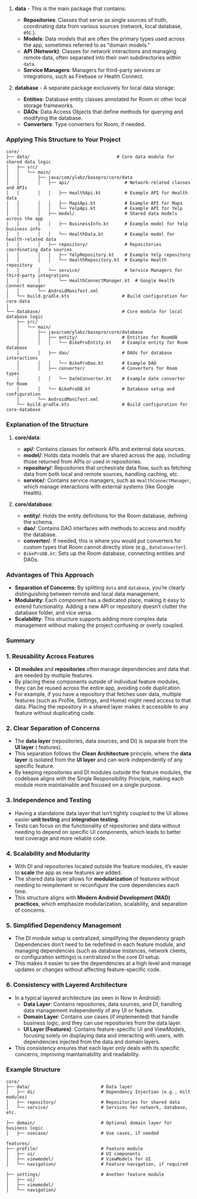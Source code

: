 1. **data** - This is the main package that contains:
    - **Repositories**: Classes that serve as single sources of truth, coordinating data from
      various sources (network, local database, etc.).
    - **Models**: Data models that are often the primary types used across the app, sometimes
      referred to as "domain models."
    - **API (Network)**: Classes for network interactions and managing remote data, often separated
      into their own subdirectories within `data`.
    - **Service Managers**: Managers for third-party services or integrations, such as Firebase or
      Health Connect.

2. **database** - A separate package exclusively for local data storage:
    - **Entities**: Database entity classes annotated for Room or other local storage frameworks.
    - **DAOs**: Data Access Objects that define methods for querying and modifying the database.
    - **Converters**: Type converters for Room, if needed.

### Applying This Structure to Your Project

```plaintext
core/
├── data/                                 # Core data module for shared data logic
│   ├── src/
│   │   └── main/
│   │       ├── java/com/ylabz/basepro/core/data
│   │       │   ├── api/                     # Network-related classes and APIs
│   │       │   │   ├── HealthApi.kt         # Example API for Health data
│   │       │   │   ├── MapsApi.kt           # Example API for Maps
│   │       │   │   └── YelpApi.kt           # Example API for Yelp
│   │       │   ├── model/                   # Shared data models across the app
│   │       │   │   ├── BusinessInfo.kt      # Example model for Yelp business info
│   │       │   │   └── HealthData.kt        # Example model for health-related data
│   │       │   ├── repository/              # Repositories coordinating data sources
│   │       │   │   ├── YelpRepository.kt    # Example Yelp repository
│   │       │   │   └── HealthRepository.kt  # Example Health repository
│   │       │   └── service/                 # Service Managers for third-party integrations
│   │       │       └── HealthConnectManager.kt  # Google Health Connect manager
│   │       └── AndroidManifest.xml
│   └── build.gradle.kts                    # Build configuration for core-data
│
└── database/                               # Core module for local database logic
    ├── src/
    │   └── main/
    │       ├── java/com/ylabz/basepro/core/database
    │       │   ├── entity/                 # Entities for RoomDB
    │       │   │   └── BikeProEntity.kt    # Example entity for Room database
    │       │   ├── dao/                    # DAOs for database interactions
    │       │   │   └── BikeProDao.kt       # Example DAO
    │       │   ├── converter/              # Converters for Room types
    │       │   │   └── DateConverter.kt    # Example date converter for Room
    │       │   └── BikeProDB.kt            # Database setup and configuration
    │       └── AndroidManifest.xml
    └── build.gradle.kts                    # Build configuration for core-database
```

### Explanation of the Structure

1. **core/data**:
    - **api/**: Contains classes for network APIs and external data sources.
    - **model/**: Holds data models that are shared across the app, including those returned from
      APIs or used in repositories.
    - **repository/**: Repositories that orchestrate data flow, such as fetching data from both
      local and remote sources, handling caching, etc.
    - **service/**: Contains service managers, such as `HealthConnectManager`, which manage
      interactions with external systems (like Google Health).

2. **core/database**:
    - **entity/**: Holds the entity definitions for the Room database, defining the schema.
    - **dao/**: Contains DAO interfaces with methods to access and modify the database.
    - **converter/**: If needed, this is where you would put converters for custom types that Room
      cannot directly store (e.g., `DateConverter`).
    - `BikeProDB.kt`: Sets up the Room database, connecting entities and DAOs.

### Advantages of This Approach

- **Separation of Concerns**: By splitting `data` and `database`, you’re clearly distinguishing
  between remote and local data management.
- **Modularity**: Each component has a dedicated place, making it easy to extend functionality.
  Adding a new API or repository doesn’t clutter the database folder, and vice versa.
- **Scalability**: This structure supports adding more complex data management without making the
  project confusing or overly coupled.

### Summary

### 1. **Reusability Across Features**

- **DI modules** and **repositories** often manage dependencies and data that are needed by multiple
  features.
- By placing these components outside of individual feature modules, they can be reused across the
  entire app, avoiding code duplication.
- For example, if you have a repository that fetches user data, multiple features (such as Profile,
  Settings, and Home) might need access to that data. Placing the repository in a shared layer makes
  it accessible to any feature without duplicating code.

### 2. **Clear Separation of Concerns**

- The **data layer** (repositories, data sources, and DI) is separate from the **UI layer** (
  features).
- This separation follows the **Clean Architecture** principle, where the **data layer** is isolated
  from the **UI layer** and can work independently of any specific feature.
- By keeping repositories and DI modules outside the feature modules, the codebase aligns with the
  Single Responsibility Principle, making each module more maintainable and focused on a single
  purpose.

### 3. **Independence and Testing**

- Having a standalone data layer that isn’t tightly coupled to the UI allows easier **unit testing**
  and **integration testing**.
- Tests can focus on the functionality of repositories and data without needing to depend on
  specific UI components, which leads to better test coverage and more reliable code.

### 4. **Scalability and Modularity**

- With DI and repositories located outside the feature modules, it’s easier to **scale** the app as
  new features are added.
- The shared data layer allows for **modularization** of features without needing to reimplement or
  reconfigure the core dependencies each time.
- This structure aligns with **Modern Android Development (MAD) practices**, which emphasize
  modularization, scalability, and separation of concerns.

### 5. **Simplified Dependency Management**

- The DI module setup is centralized, simplifying the dependency graph. Dependencies don’t need to
  be redefined in each feature module, and managing dependencies (such as database instances,
  network clients, or configuration settings) is centralized in the core DI setup.
- This makes it easier to see the dependencies at a high level and manage updates or changes without
  affecting feature-specific code.

### 6. **Consistency with Layered Architecture**

- In a typical layered architecture (as seen in Now in Android):
    - **Data Layer**: Contains repositories, data sources, and DI, handling data management
      independently of any UI or feature.
    - **Domain Layer**: Contains use cases (if implemented) that handle business logic, and they can
      use repositories from the data layer.
    - **UI Layer (Features)**: Contains feature-specific UI and ViewModels, focusing solely on
      displaying data and interacting with users, with dependencies injected from the data and
      domain layers.
- This consistency ensures that each layer only deals with its specific concerns, improving
  maintainability and readability.

### Example Structure

```plaintext
core/
├── data/                           # Data layer
│   ├── di/                         # Dependency Injection (e.g., Hilt modules)
│   ├── repository/                 # Repositories for shared data
│   └── service/                    # Services for network, database, etc.

├── domain/                         # Optional domain layer for business logic
│   ├── usecase/                    # Use cases, if needed

features/
├── profile/                        # Feature module
│   ├── ui/                         # UI components
│   ├── viewmodel/                  # ViewModels for UI
│   └── navigation/                 # Feature navigation, if required

├── settings/                       # Another feature module
│   ├── ui/
│   ├── viewmodel/
│   └── navigation/
```

